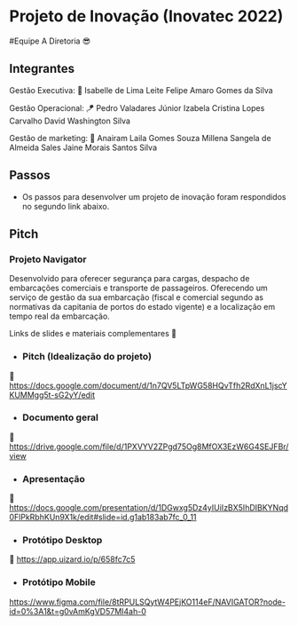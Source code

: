 # Projeto de Inovação (Inovatec 2022)

#Equipe A Diretoria :sunglasses:

## Integrantes 

Gestão Executiva: :dart:
Isabelle de Lima Leite
Felipe Amaro Gomes da Silva

Gestão Operacional: :kite:
Pedro Valadares Júnior
Izabela Cristina Lopes Carvalho
David Washington Silva

Gestão de marketing: 	:art:
Anairam Laila Gomes Souza
Millena Sangela de Almeida Sales
Jaine Morais Santos Silva

## Passos

- Os passos para desenvolver um projeto de inovação foram respondidos no segundo link abaixo.

## Pitch

### Projeto Navigator

Desenvolvido para oferecer segurança para cargas, despacho de embarcações comerciais e transporte de passageiros.
Oferecendo um serviço de gestão da sua embarcação (fiscal e comercial segundo as normativas da capitania de portos do estado vigente) e
a localização em tempo real da embarcação. 


Links de slides e materiais complementares :pushpin:

- ### Pitch (Idealização do projeto)
:round_pushpin: https://docs.google.com/document/d/1n7QV5LTpWG58HQvTfh2RdXnL1jscYKUMMgg5t-sG2yY/edit

- ### Documento geral
:round_pushpin: https://drive.google.com/file/d/1PXVYV2ZPgd75Og8MfOX3EzW6G4SEJFBr/view

- ### Apresentação
:round_pushpin: https://docs.google.com/presentation/d/1DGwxg5Dz4yIUiIzBX5IhDIBKYNqd0FlPkRbhKUn9X1k/edit#slide=id.g1ab183ab7fc_0_11

- ### Protótipo Desktop 
:round_pushpin: https://app.uizard.io/p/658fc7c5

- ### Protótipo Mobile 
https://www.figma.com/file/8tRPULSQytW4PEjKO114eF/NAVIGATOR?node-id=0%3A1&t=g0vAmKgVD57MI4ah-0
